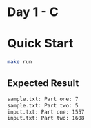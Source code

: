# Day 1 - C

# Quick Start

```bash
make run
```

## Expected Result

```txt
sample.txt: Part one: 7
sample.txt: Part two: 5
input.txt: Part one: 1557
input.txt: Part two: 1608
```